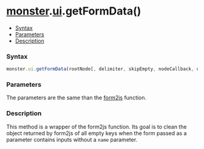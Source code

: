 # [monster][monster].[ui][ui].getFormData()

* [Syntax](#syntax)
* [Parameters](#parameters)
* [Description](#description)

### Syntax
```javascript
monster.ui.getFormData(rootNode[, delimiter, skipEmpty, nodeCallback, useIdIfEmptyName]);
```

### Parameters
The parameters are the same than the [form2js][form2js] function.

### Description
This method is a wrapper of the form2js function. Its goal is to clean the object returned by form2js of all empty keys when the form passed as a parameter contains inputs without a `name` parameter.

[monster]: ../../monster.md
[ui]: ../ui.md

[form2js]: https://github.com/maxatwork/form2js#form2js